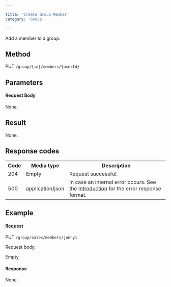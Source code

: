 ```yaml
---

title: 'Create Group Member'
category: 'Group'

---
```



Add a member to a group.

Method
------

PUT `/group/{id}/members/{userId}`

Parameters
----------

#### Request Body

None.

Result
------

None.

Response codes
--------------  

<table class="table table-striped">
  <tr>
    <th>Code</th>
    <th>Media type</th>
    <th>Description</th>
  </tr>
  <tr>
    <td>204</td>
    <td>Empty</td>
    <td>Request successful.</td>
  </tr>
  <tr>
    <td>500</td>
    <td>application/json</td>
    <td>In case an internal error occurs. See the <a href="#overview-introduction">Introduction</a> for the error response format.</td>
  </tr>
</table>

Example
-------

#### Request

PUT `/group/sales/members/jonny1`

Request body:

Empty.

#### Response

None.
